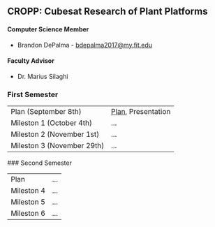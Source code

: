 ## CROPP: Cubesat Research of Plant Platforms
#### Computer Science Member
* Brandon DePalma - bdepalma2017@my.fit.edu
#### Faculty Advisor
* Dr. Marius Silaghi



### First Semester
<html>
  <table>
  <tr>
    <td>Plan (September 8th)</td>
    <td><a href = "semester1/plan.pdf">Plan</a>, Presentation</td>
  </tr>
  <tr>
    <td>Mileston 1 (October 4th)</td>
    <td>...</td>
  </tr>
  <tr>
    <td>Mileston 2 (November 1st)</td>
    <td>...</td>
  </tr>
  <tr>
    <td>Mileston 3 (November 29th)</td>
    <td>...</td>
  </tr>
  </table>
</html>
### Second Semester
<html>
  <table>
  <tr>
    <td>Plan</td>
    <td>...</td>
  </tr>
  <tr>
    <td>Mileston 4</td>
    <td>...</td>
  </tr>
  <tr>
    <td>Mileston 5</td>
    <td>...</td>
  </tr>
  <tr>
    <td>Mileston 6</td>
    <td>...</td>
  </tr>
  </table>
</html>
